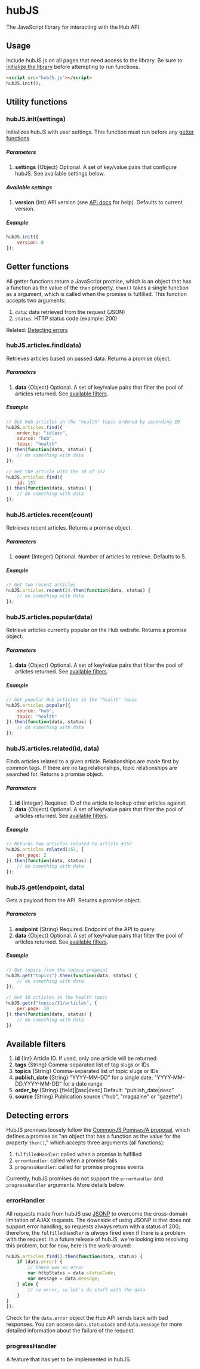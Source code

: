 # hubJS

The JavaScript library for interacting with the Hub API.


## Usage

Include hubJS.js on all pages that need access to the library. Be sure to [initialize the library](#init) before attempting to run functions.

```html
<script src="hubJS.js"></script>
hubJS.init();
```


## <a name="utility"></a> Utility functions

### <a name="init"></a>hubJS.init(settings)
Initializes hubJS with user settings. This function must run before any [getter functions](#getter).

##### Parameters

1. __settings__ {Object} Optional. A set of key/value pairs that configure hubJS. See available settings below.


##### Available settings
1. __version__ {Int} API version (see [API docs](http://api.hub.jhu.edu/docs) for help). Defaults to current version.

##### Example

```javascript
hubJS.init({
	version: 0
});
```

## <a name="getter"></a> Getter functions

All getter functions return a JavaScript promise, which is an object that has a function as the value of the `then` property. `then()` takes a single function as a argument, which is called when the promise is fulfilled. This function accepts two arguments:

1. `data`: data retrieved from the request (JSON)
2. `status`: HTTP status code (example: 200)

Related: [Detecting errors](#detecting-errors)

### hubJS.articles.find(data)
Retrieves articles based on passed data. Returns a promise object.

##### Parameters

1. __data__ {Object} Optional. A set of key/value pairs that filter the pool of articles returned. See [available filters](#filters).


##### Example

```javascript
// Get Hub articles in the "health" topic ordered by ascending ID
hubJS.articles.find({
	order_by: "id|asc",
	source: "hub",
	topic: "health"
}).then(function(data, status) {
	// do something with data
});

// Get the article with the ID of 157
hubJS.articles.find({
	id: 157
}).then(function(data, status) {
	// do something with data
});
```


### hubJS.articles.recent(count)

Retrieves recent articles. Returns a promise object.

##### Parameters

1. __count__ {Integer} Optional. Number of articles to retrieve. Defaults to 5.

##### Example

```javascript
// Get two recent articles
hubJS.articles.recent(2).then(function(data, status) {
	// do something with data
});
```


### hubJS.articles.popular(data)

Retrieve articles currently popular on the Hub website. Returns a promise object.

##### Parameters

1. __data__ {Object} Optional. A set of key/value pairs that filter the pool of articles returned. See [available filters](#filters).

##### Example

```javascript
// Get popular Hub articles in the "health" topic
hubJS.articles.popular({
	source: "hub",
	topic: "health"
}).then(function(data, status) {
	// do something with data
});
```

### hubJS.articles.related(id, data)

Finds articles related to a given article. Relationships are made first by common tags. If there are no tag relationships, topic relationships are searched for. Returns a promise object.

##### Parameters

1. __id__ {Integer} Required. ID of the article to lookup other articles against.
1. __data__ {Object} Optional. A set of key/value pairs that filter the pool of articles returned. See [available filters](#filters).

##### Example

```javascript
// Returns two articles related to article #157
hubJS.articles.related(157, {
	per_page: 2
}).then(function(data, status) {
	// do something with data
});
```


### hubJS.get(endpoint, data)

Gets a payload from the API. Returns a promise object.

##### Parameters

1. __endpoint__ {String} Required. Endpoint of the API to query.
1. __data__ {Object} Optional. A set of key/value pairs that filter the pool of articles returned. See [available filters](#filters).

##### Example

```javascript
// Get topics from the topics endpoint
hubJS.get("topics").then(function(data, status) {
	// do something with data
});

// Get 10 articles in the health topic
hubJS.getr("topics/31/articles", {
	per_page: 10
}).then(function(data, status) {
	// do something with data
})
```

## <a name="filters"></a> Available filters
1. __id__ {Int} Article ID. If used, only one article will be returned
1. __tags__ {String} Comma-separated list of tag slugs or IDs
1. __topics__ {String} Comma-separated list of topic slugs or IDs
1. __publish_date__ {String} "YYYY-MM-DD" for a single date; "YYYY-MM-DD,YYYY-MM-DD" for a date range
1. __order_by__ {String} [field]|[asc|desc] Default: "publish_date|desc"
1. __source__ {String} Publication source ("hub", "magazine" or "gazette")


## <a name="detecting-errors"></a> Detecting errors

HubJS promises loosely follow the [CommonJS Pomises/A proposal](http://wiki.commonjs.org/wiki/Promises/A), which defines a promise as "an object that has a function as the value for the property `then()`," which accepts three arguments (all functions):

1. `fulfilledHandler`: called when a promise is fulfilled
2. `errorHandler`: called when a promise fails
3. `progressHandler`: called for promise progress events

Currently, hubJS promises do not support the `errorHandler` and `progressHandler` arguments. More details below.

### errorHandler
All requests made from hubJS use [JSONP](http://en.wikipedia.org/wiki/JSONP) to overcome the cross-domain limitation of AJAX requests. The downside of using JSONP is that does not support error handling, so requests always return with a status of 200; therefore, the `fulfilledHandler` is _always_ fired even if there is a problem with the request. In a future release of hubJS, we're looking into resolving this problem, but for now, here is the work-around:

```javascript
hubJS.articles.find().then(function(data, status) {
	if (data.error) {
		// there was an error
		var httpStatus = data.statusCode;
		var message = data.message;
	} else {
		// no error, so let's do stuff with the data
	}
}
});
```

Check for the `data.error` object the Hub API sends back with bad responses. You can access `data.statusCode` and `data.message` for more detailed information about the failure of the request.

### progressHandler
A feature that has yet to be implemented in hubJS.